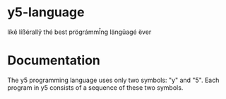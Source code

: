 # y5-language

líkê líßérallÿ thé best prögrámmÎng längüagé ëver

# Documentation 

The y5 programming language uses only two symbols: "y" and "5". Each program in y5 consists of a sequence of these two symbols.
